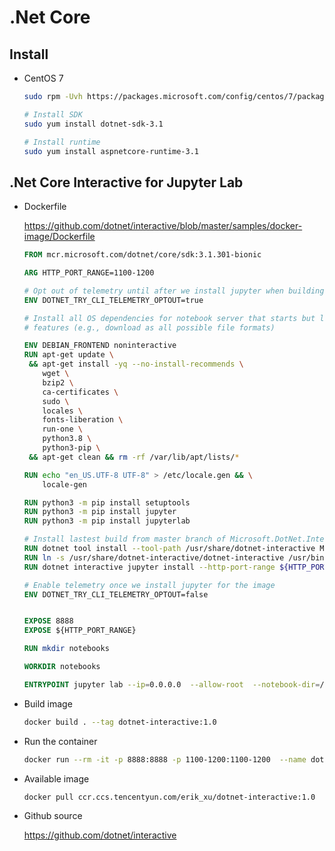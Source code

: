 # .Net Core

## Install

- CentOS 7

  ```bash
  sudo rpm -Uvh https://packages.microsoft.com/config/centos/7/packages-microsoft-prod.rpm
  
  # Install SDK
  sudo yum install dotnet-sdk-3.1
  
  # Install runtime
  sudo yum install aspnetcore-runtime-3.1
  ```

## .Net Core Interactive for Jupyter Lab

- Dockerfile

  <https://github.com/dotnet/interactive/blob/master/samples/docker-image/Dockerfile>
  
  ```dockerfile
  FROM mcr.microsoft.com/dotnet/core/sdk:3.1.301-bionic
  
  ARG HTTP_PORT_RANGE=1100-1200
  
  # Opt out of telemetry until after we install jupyter when building the image, this prevents caching of machine id
  ENV DOTNET_TRY_CLI_TELEMETRY_OPTOUT=true
  
  # Install all OS dependencies for notebook server that starts but lacks all
  # features (e.g., download as all possible file formats)
  
  ENV DEBIAN_FRONTEND noninteractive
  RUN apt-get update \
   && apt-get install -yq --no-install-recommends \
      wget \
      bzip2 \
      ca-certificates \
      sudo \
      locales \
      fonts-liberation \
      run-one \
      python3.8 \
      python3-pip \
   && apt-get clean && rm -rf /var/lib/apt/lists/*
  
  RUN echo "en_US.UTF-8 UTF-8" > /etc/locale.gen && \
      locale-gen
  
  RUN python3 -m pip install setuptools
  RUN python3 -m pip install jupyter
  RUN python3 -m pip install jupyterlab
  
  # Install lastest build from master branch of Microsoft.DotNet.Interactive from myget
  RUN dotnet tool install --tool-path /usr/share/dotnet-interactive Microsoft.dotnet-interactive --add-source "https://dotnet.myget.org/F/dotnet-try/api/v3/index.json"
  RUN ln -s /usr/share/dotnet-interactive/dotnet-interactive /usr/bin/dotnet-interactive
  RUN dotnet interactive jupyter install --http-port-range ${HTTP_PORT_RANGE}
  
  # Enable telemetry once we install jupyter for the image
  ENV DOTNET_TRY_CLI_TELEMETRY_OPTOUT=false
  
  
  EXPOSE 8888
  EXPOSE ${HTTP_PORT_RANGE}
  
  RUN mkdir notebooks
  
  WORKDIR notebooks
  
  ENTRYPOINT jupyter lab --ip=0.0.0.0  --allow-root  --notebook-dir=/notebooks/
  ```

- Build image

  ```bash
  docker build . --tag dotnet-interactive:1.0
  ```

- Run the container

  ```bash
  docker run --rm -it -p 8888:8888 -p 1100-1200:1100-1200  --name dotnet-interactive-image dotnet-interactive:1.0
  ```

- Available image

  ```bash
  docker pull ccr.ccs.tencentyun.com/erik_xu/dotnet-interactive:1.0
  ```

- Github source

  <https://github.com/dotnet/interactive>

